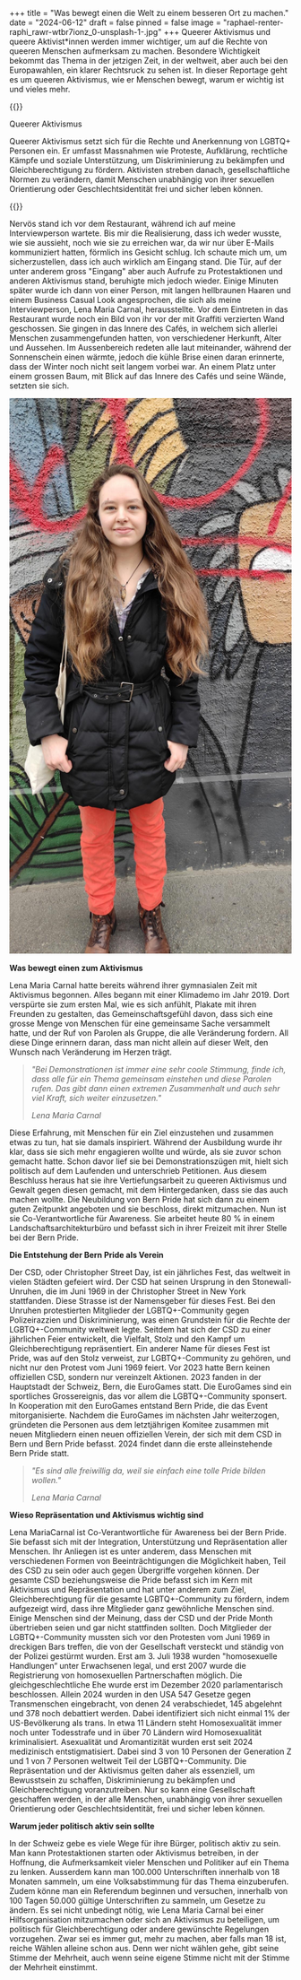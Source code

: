 +++
title = "Was bewegt einen die Welt zu einem besseren Ort zu machen."
date = "2024-06-12"
draft = false
pinned = false
image = "raphael-renter-raphi_rawr-wtbr7ionz_0-unsplash-1-.jpg"
+++
Queerer Aktivismus und queere Aktivist*innen werden immer wichtiger, um auf die Rechte von queeren Menschen aufmerksam zu machen. Besondere Wichtigkeit bekommt das Thema in der jetzigen Zeit, in der weltweit, aber auch bei den Europawahlen, ein klarer Rechtsruck zu sehen ist. In dieser Reportage geht es um queeren Aktivismus, wie er Menschen bewegt, warum er wichtig ist und vieles mehr.

{{<box>}}

Queerer Aktivismus

Queerer Aktivismus setzt sich für die Rechte und Anerkennung von LGBTQ+ Personen ein. Er umfasst Massnahmen wie Proteste, Aufklärung, rechtliche Kämpfe und soziale Unterstützung, um Diskriminierung zu bekämpfen und Gleichberechtigung zu fördern. Aktivisten streben danach, gesellschaftliche Normen zu verändern, damit Menschen unabhängig von ihrer sexuellen Orientierung oder Geschlechtsidentität frei und sicher leben können.

{{</box>}}

Nervös stand ich vor dem Restaurant, während ich auf meine Interviewperson wartete. Bis mir die Realisierung, dass ich weder wusste, wie sie aussieht, noch wie sie zu erreichen war, da wir nur über E-Mails kommuniziert hatten, förmlich ins Gesicht schlug. Ich schaute mich um, um sicherzustellen, dass ich auch wirklich am Eingang stand. Die Tür, auf der unter anderem gross "Eingang" aber auch Aufrufe zu Protestaktionen und anderen Aktivismus stand, beruhigte mich jedoch wieder. Einige Minuten später wurde ich dann von einer Person, mit langen hellbraunen Haaren und einem Business Casual Look angesprochen, die sich als meine Interviewperson, Lena Maria Carnal, herausstellte. Vor dem Eintreten in das Restaurant wurde noch ein Bild von ihr vor der mit Graffiti verzierten Wand geschossen. Sie gingen in das Innere des Cafés, in welchem sich allerlei Menschen zusammengefunden hatten, von verschiedener Herkunft, Alter und Aussehen. Im Aussenbereich redeten alle laut miteinander, während der Sonnenschein einen wärmte, jedoch die kühle Brise einen daran erinnerte, dass der Winter noch nicht seit langem vorbei war. An einem Platz unter einem grossen Baum, mit Blick auf das Innere des Cafés und seine Wände, setzten sie sich.

![](microsoftteams-image-41-.png "Lena Maria Carnal von Alex Rudovich")

**Was bewegt einen zum Aktivismus**

Lena Maria Carnal hatte bereits während ihrer gymnasialen Zeit mit Aktivismus begonnen. Alles begann mit einer Klimademo im Jahr 2019. Dort verspürte sie zum ersten Mal, wie es sich anfühlt, Plakate mit ihren Freunden zu gestalten, das Gemeinschaftsgefühl davon, dass sich eine grosse Menge von Menschen für eine gemeinsame Sache versammelt hatte, und der Ruf von Parolen als Gruppe, die alle Veränderung fordern. All diese Dinge erinnern daran, dass man nicht allein auf dieser Welt, den Wunsch nach Veränderung im Herzen trägt.

> *"Bei Demonstrationen ist immer eine sehr coole Stimmung, finde ich, dass alle für ein Thema gemeinsam einstehen und diese Parolen rufen. Das gibt dann einen extremen Zusammenhalt und auch sehr viel Kraft, sich weiter einzusetzen."*
>
> *Lena Maria Carnal*

Diese Erfahrung, mit Menschen für ein Ziel einzustehen und zusammen etwas zu tun, hat sie damals inspiriert. Während der Ausbildung wurde ihr klar, dass sie sich mehr engagieren wollte und würde, als sie zuvor schon gemacht hatte. Schon davor lief sie bei Demonstrationszügen mit, hielt sich politisch auf dem Laufenden und unterschrieb Petitionen. Aus diesem Beschluss heraus hat sie ihre Vertiefungsarbeit zu queeren Aktivismus und Gewalt gegen diesen gemacht, mit dem Hintergedanken, dass sie das auch machen wollte. Die Neubildung von Bern Pride hat sich dann zu einem guten Zeitpunkt angeboten und sie beschloss, direkt mitzumachen. Nun ist sie Co-Verantwortliche für Awareness. Sie arbeitet heute 80 % in einem Landschaftsarchitekturbüro und befasst sich in ihrer Freizeit mit ihrer Stelle bei der Bern Pride.

**Die Entstehung der Bern Pride als Verein**

Der CSD, oder Christopher Street Day, ist ein jährliches Fest, das weltweit in vielen Städten gefeiert wird. Der CSD hat seinen Ursprung in den Stonewall-Unruhen, die im Juni 1969 in der Christopher Street in New York stattfanden. Diese Strasse ist der Namensgeber für dieses Fest. Bei den Unruhen protestierten Mitglieder der LGBTQ+-Community gegen Polizeirazzien und Diskriminierung, was einen Grundstein für die Rechte der LGBTQ+-Community weltweit legte. Seitdem hat sich der CSD zu einer jährlichen Feier entwickelt, die Vielfalt, Stolz und den Kampf um Gleichberechtigung repräsentiert. Ein anderer Name für dieses Fest ist Pride, was auf den Stolz verweist, zur LGBTQ+-Community zu gehören, und nicht nur den Protest vom Juni 1969 feiert. Vor 2023 hatte Bern keinen offiziellen CSD, sondern nur vereinzelt Aktionen. 2023 fanden in der Hauptstadt der Schweiz, Bern, die EuroGames statt. Die EuroGames sind ein sportliches Grossereignis, das vor allem die LGBTQ+-Community sponsert. In Kooperation mit den EuroGames entstand Bern Pride, die das Event mitorganisierte. Nachdem die EuroGames im nächsten Jahr weiterzogen, gründeten die Personen aus dem letztjährigen Komitee zusammen mit neuen Mitgliedern einen neuen offiziellen Verein, der sich mit dem CSD in Bern und Bern Pride befasst. 2024 findet dann die erste alleinstehende Bern Pride statt.

> *"Es sind alle freiwillig da, weil sie einfach eine tolle Pride bilden wollen."*
>
> *Lena Maria Carnal*

**Wieso Repräsentation und Aktivismus wichtig sind**

Lena MariaCarnal ist Co-Verantwortliche für Awareness bei der Bern Pride. Sie befasst sich mit der Integration, Unterstützung und Repräsentation aller Menschen. Ihr Anliegen ist es unter anderem, dass Menschen mit verschiedenen Formen von Beeinträchtigungen die Möglichkeit haben, Teil des CSD zu sein oder auch gegen Übergriffe vorgehen können. Der gesamte CSD beziehungsweise die Pride befasst sich im Kern mit Aktivismus und Repräsentation und hat unter anderem zum Ziel, Gleichberechtigung für die gesamte LGBTQ+-Community zu fördern, indem aufgezeigt wird, dass ihre Mitglieder ganz gewöhnliche Menschen sind. Einige Menschen sind der Meinung, dass der CSD und der Pride Month übertrieben seien und gar nicht stattfinden sollten. Doch Mitglieder der LGBTQ+-Community mussten sich vor den Protesten vom Juni 1969 in dreckigen Bars treffen, die von der Gesellschaft versteckt und ständig von der Polizei gestürmt wurden. Erst am 3. Juli 1938 wurden "homosexuelle Handlungen“ unter Erwachsenen legal, und erst 2007 wurde die Registrierung von homosexuellen Partnerschaften möglich. Die gleichgeschlechtliche Ehe wurde erst im Dezember 2020 parlamentarisch beschlossen. Allein 2024 wurden in den USA 547 Gesetze gegen Transmenschen eingebracht, von denen 24 verabschiedet, 145 abgelehnt und 378 noch debattiert werden. Dabei identifiziert sich nicht einmal 1% der US-Bevölkerung als trans. In etwa 11 Ländern steht Homosexualität immer noch unter Todesstrafe und in über 70 Ländern wird Homosexualität kriminalisiert. Asexualität und Aromantizität wurden erst seit 2024 medizinisch entstigmatisiert. Dabei sind 3 von 10 Personen der Generation Z und 1 von 7 Personen weltweit Teil der LGBTQ+-Community. Die Repräsentation und der Aktivismus gelten daher als essenziell, um Bewusstsein zu schaffen, Diskriminierung zu bekämpfen und Gleichberechtigung voranzutreiben. Nur so kann eine Gesellschaft geschaffen werden, in der alle Menschen, unabhängig von ihrer sexuellen Orientierung oder Geschlechtsidentität, frei und sicher leben können.

**Warum jeder politisch aktiv sein sollte**

In der Schweiz gebe es viele Wege für ihre Bürger, politisch aktiv zu sein. Man kann Protestaktionen starten oder Aktivismus betreiben, in der Hoffnung, die Aufmerksamkeit vieler Menschen und Politiker auf ein Thema zu lenken. Ausserdem kann man 100.000 Unterschriften innerhalb von 18 Monaten sammeln, um eine Volksabstimmung für das Thema einzuberufen. Zudem könne man ein Referendum beginnen und versuchen, innerhalb von 100 Tagen 50.000 gültige Unterschriften zu sammeln, um Gesetze zu ändern. Es sei nicht unbedingt nötig, wie Lena Maria Carnal bei einer Hilfsorganisation mitzumachen oder sich an Aktivismus zu beteiligen, um politisch für Gleichberechtigung oder andere gewünschte Regelungen vorzugehen. Zwar sei es immer gut, mehr zu machen, aber falls man 18 ist, reiche Wählen alleine schon aus. Denn wer nicht wählen gehe, gibt seine Stimme der Mehrheit, auch wenn seine eigene Stimme nicht mit der Stimme der Mehrheit einstimmt.
